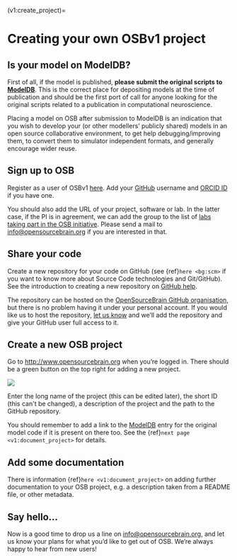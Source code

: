 (v1:create_project)=
# Creating your own OSBv1 project

## Is your model on ModelDB?

First of all, if the model is published, **please submit the original scripts to [ModelDB](http://senselab.med.yale.edu/ModelDB/default.asp)**. This is the correct place for depositing models at the time of publication and should be the first port of call for anyone looking for the original scripts related to a publication in computational neuroscience.

Placing a model on OSB after submission to ModelDB is an indication that you wish to develop your (or other modellers’ publicly shared) models in an open source collaborative environment, to get help debugging/improving them, to convert them to simulator independent formats, and generally encourage wider reuse.

## Sign up to OSB

Register as a user of OSBv1 [here](http://www.opensourcebrain.org/account/register). Add your [GitHub](https://github.com/) username and [ORCID ID](https://orcid.org/) if you have one.

You should also add the URL of your project, software or lab.
In the latter case, if the PI is in agreement, we can add the group to the list of [labs taking part in the OSB initiative](http://www.opensourcebrain.org/about#who_about).
Please send a mail to info@opensourcebrain.org if you are interested in that.

## Share your code

Create a new repository for your code on GitHub (see {ref}`here <bg:scm>` if you want to know more about Source Code technologies and Git/GitHub).
See the introduction to creating a new repository on [GitHub help](https://help.github.com/articles/create-a-repo).

The repository can be hosted on the [OpenSourceBrain GitHub organisation](https://github.com/OpenSourceBrain), but there is no problem having it under your personal account. If you would like us to host the repository, <a href="mailto:info@opensourcebrain.org">let us know</a> and we’ll add the repository and give your GitHub user full access to it.

## Create a new OSB project

Go to http://www.opensourcebrain.org when you’re logged in. There should be a green button on the top right for adding a new project.

![](https://raw.githubusercontent.com/OpenSourceBrain/OSB_Documentation/master/resources/images/NewProject.png)

Enter the long name of the project (this can be edited later), the short ID (this can't be changed), a description of the project and the path to the GitHub repository.

You should remember to add a link to the [ModelDB](http://senselab.med.yale.edu/ModelDB/default.asp) entry for the original model code if it is present on there too. See the {ref}`next page <v1:document_project>` for details.

## Add some documentation

There is information {ref}`here <v1:document_project>` on adding further documentation to your OSB project, e.g. a description taken from a README file, or other metadata.

## Say hello…

Now is a good time to drop us a line on info@opensourcebrain.org, and let us know your plans for what you’d like to get out of OSB. We’re always happy to hear from new users!
